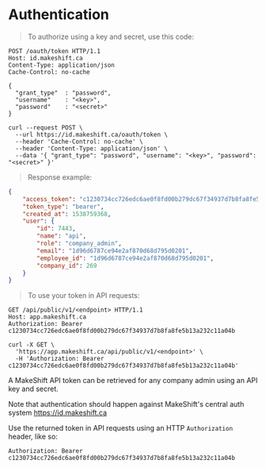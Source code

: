 # Authentication

> To authorize using a key and secret, use this code:

```http
POST /oauth/token HTTP/1.1
Host: id.makeshift.ca
Content-Type: application/json
Cache-Control: no-cache

{
  "grant_type"  : "password",
  "username"    : "<key>",
  "password"    : "<secret>"
}
```

```shell
curl --request POST \
  --url https://id.makeshift.ca/oauth/token \
  --header 'Cache-Control: no-cache' \
  --header 'Content-Type: application/json' \
  --data '{ "grant_type": "password", "username": "<key>", "password": "<secret>" }'
```

> Response example:

```json
{
    "access_token": "c1230734cc726edc6ae0f8fd00b279dc67f34937d7b8fa8fe5b13a232c11a04b",
    "token_type": "bearer",
    "created_at": 1538759368,
    "user": {
        "id": 7443,
        "name": "api",
        "role": "company_admin",
        "email": "1d96d6787ce94e2af870d68d795d0201",
        "employee_id": "1d96d6787ce94e2af870d68d795d0201",
        "company_id": 269
    }
}
```

> To use your token in API requests:

```http
GET /api/public/v1/<endpoint> HTTP/1.1
Host: app.makeshift.ca
Authorization: Bearer c1230734cc726edc6ae0f8fd00b279dc67f34937d7b8fa8fe5b13a232c11a04b
```

```shell
curl -X GET \
  'https://app.makeshift.ca/api/public/v1/<endpoint>' \
  -H 'Authorization: Bearer c1230734cc726edc6ae0f8fd00b279dc67f34937d7b8fa8fe5b13a232c11a04b'
```


A MakeShift API token can be retrieved for any company admin using an API key and secret.

<aside class="notice">
  Note that authentication should happen against MakeShift's central auth system <a href="https://id.makeshift.ca">https://id.makeshift.ca</a>
</aside>

Use the returned token in API requests using an HTTP `Authorization` header, like so:

`Authorization: Bearer c1230734cc726edc6ae0f8fd00b279dc67f34937d7b8fa8fe5b13a232c11a04b`
